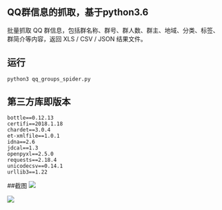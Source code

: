 ## QQ群信息的抓取，基于python3.6
批量抓取 QQ 群信息，包括群名称、群号、群人数、群主、地域、分类、标签、群简介等内容，返回 XLS / CSV / JSON 结果文件。

## 运行
```
python3 qq_groups_spider.py
```

## 第三方库即版本
```
bottle==0.12.13
certifi==2018.1.18
chardet==3.0.4
et-xmlfile==1.0.1
idna==2.6
jdcal==1.3
openpyxl==2.5.0
requests==2.18.4
unicodecsv==0.14.1
urllib3==1.22
```

##截图
![](http://ofoygdb8c.bkt.clouddn.com/%E5%B1%8F%E5%B9%95%E5%BF%AB%E7%85%A7%202018-02-01%20%E4%B8%8B%E5%8D%8810.58.23.png)

![](http://ofoygdb8c.bkt.clouddn.com/%E5%B1%8F%E5%B9%95%E5%BF%AB%E7%85%A7%202018-02-01%20%E4%B8%8B%E5%8D%8810.56.42.png)



